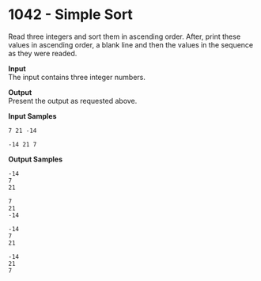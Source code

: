 # 1042 - Simple Sort

Read three integers and sort them in ascending order. After, print these values in ascending order, a blank line and then the values in the sequence as they were readed.

**Input**<br>
The input contains three integer numbers.

**Output**<br>
Present the output as requested above.

**Input Samples**
```
7 21 -14 
```
```    
-14 21 7
```    

**Output Samples**
```
-14 
7 
21

7
21
-14
```
```
-14
7
21

-14
21
7
```